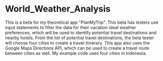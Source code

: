 # World_Weather_Analysis

This is a beta for my theoretical app "PlanMyTrip". This beta has testers use input statements to filter the data for their vacation ideal weather preferences, which will be used to identify potential travel destinations and nearby hotels. From the list of potential travel destinations, the beta tester will choose four cities to create a travel itinerary. This app also uses the Google Maps Directions API, which can be used to create a travel route between cities as well. My example code uses four cities in Indonesia.
